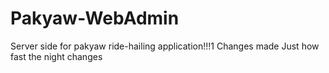 # Pakyaw-WebAdmin
Server side for pakyaw ride-hailing application!!!1
Changes made
Just how fast the night changes